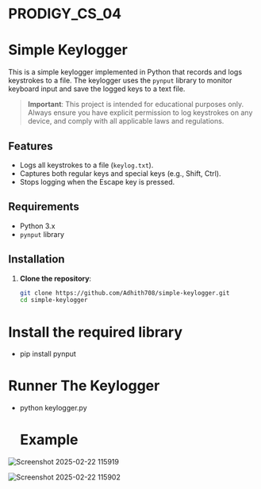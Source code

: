 # PRODIGY_CS_04

# Simple Keylogger

This is a simple keylogger implemented in Python that records and logs keystrokes to a file. The keylogger uses the `pynput` library to monitor keyboard input and save the logged keys to a text file.

> **Important**: This project is intended for educational purposes only. Always ensure you have explicit permission to log keystrokes on any device, and comply with all applicable laws and regulations.

## Features

- Logs all keystrokes to a file (`keylog.txt`).
- Captures both regular keys and special keys (e.g., Shift, Ctrl).
- Stops logging when the Escape key is pressed.

## Requirements

- Python 3.x
- `pynput` library

## Installation

1. **Clone the repository**:

   ```bash
   git clone https://github.com/Adhith708/simple-keylogger.git
   cd simple-keylogger

# Install the required library

- pip install pynput

# Runner The Keylogger

- python keylogger.py

  # Example


![Screenshot 2025-02-22 115919](https://github.com/user-attachments/assets/9ec6a695-668f-4f37-ae98-2069641ddb6c)

![Screenshot 2025-02-22 115902](https://github.com/user-attachments/assets/79a3f29b-d90a-4b28-8ff8-d8e0fea5bc6d)

